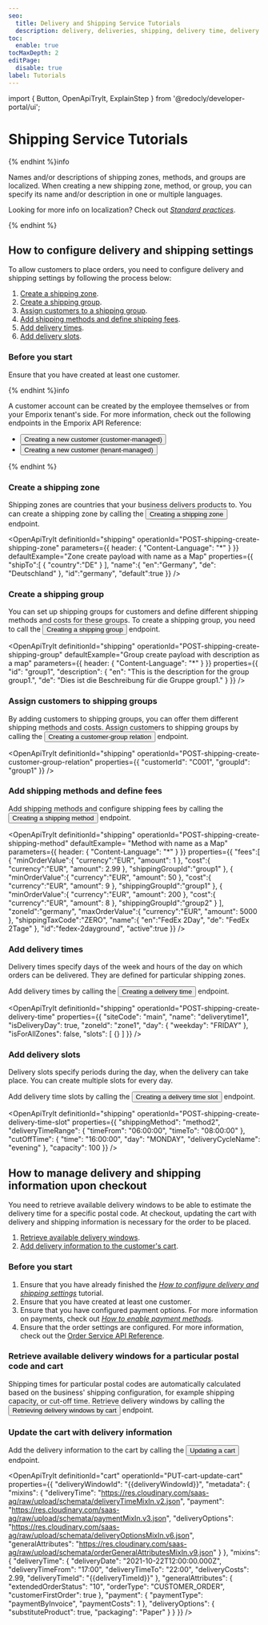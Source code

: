 ```yaml
---
seo:
  title: Delivery and Shipping Service Tutorials
  description: delivery, deliveries, shipping, delivery time, delivery times, delivery zone, delivery zones, delivery method, delivery methods
toc:
  enable: true
tocMaxDepth: 2
editPage:
  disable: true
label: Tutorials
---
```


import {
  Button,
  OpenApiTryIt,
  ExplainStep
} from '@redocly/developer-portal/ui';

# Shipping Service Tutorials


{% endhint %}info

Names and/or descriptions of shipping zones, methods, and groups are localized. When creating a new shipping zone, method, or group, you can specify its name and/or description in one or multiple languages.

Looking for more info on localization? Check out [*Standard practices*](/content/standard-practices).

{% endhint %}

## How to configure delivery and shipping settings

To allow customers to place orders, you need to configure delivery and shipping settings by following the process below:

1. [Create a shipping zone](#create-a-shipping-zone).
2. [Create a shipping group](#create-a-shipping-group).
3. [Assign customers to a shipping group](#assign-customers-to-shipping-groups).
4. [Add shipping methods and define shipping fees](#add-shipping-methods-and-define-fees).
5. [Add delivery times](#add-delivery-times).
6. [Add delivery slots](#add-delivery-slots).

### Before you start

Ensure that you have created at least one customer.

{% endhint %}info

A customer account can be created by the employee themselves or from your Emporix tenant's side. For more information, check out the following endpoints in the  Emporix API Reference:

* <nobr><Button to="/openapi/customer-customer/#operation/POST-customer-create-customer-account" size="small">Creating a new customer (customer-managed)</Button></nobr>
* <nobr><Button to="/openapi/customer-tenant/#operation/POST-customer-tenant-create-customer" size="small">Creating a new customer (tenant-managed)</Button></nobr>

{% endhint %}

### Create a shipping zone

Shipping zones are countries that your business delivers products to. You can create a shipping zone by calling the <nobr><Button to="/openapi/shipping/#operation/POST-shipping-create-shipping-zone" size="small">Creating a shipping zone</Button></nobr> endpoint.

<OpenApiTryIt
  definitionId="shipping"
  operationId="POST-shipping-create-shipping-zone"
  parameters={{
    header: {
        "Content-Language": "*"
    }
  }}
  defaultExample="Zone create payload with name as a Map"
  properties={{
    "shipTo":[
      {
         "country":"DE"
      }
   ],
   "name":{
      "en":"Germany",
      "de": "Deutschland"
   },
   "id":"germany",
   "default":true
  }}
/>

### Create a shipping group

You can set up shipping groups for customers and define different shipping methods and costs for these groups. To create a shipping group, you need to call the <nobr><Button to="/openapi/shipping/#operation/POST-shipping-create-shipping-group" size="small">Creating a shipping group</Button></nobr> endpoint.

<OpenApiTryIt
  definitionId="shipping"
  operationId="POST-shipping-create-shipping-group"
  defaultExample="Group create payload with description as a map"
  parameters={{
    header: {
        "Content-Language": "*"
    }
  }}
  properties={{
    "id": "group1",
    "description": {
        "en": "This is the description for the group group1.",
        "de": "Dies ist die Beschreibung für die Gruppe group1."
  }
  }}
/>


### Assign customers to shipping groups

By adding customers to shipping groups, you can offer them different shipping methods and costs.
Assign customers to shipping groups by calling the <nobr><Button to="/openapi/shipping/#operation/POST-shipping-create-customer-group-relation" size="small">Creating a customer-group relation</Button></nobr> endpoint.

<OpenApiTryIt
  definitionId="shipping"
  operationId="POST-shipping-create-customer-group-relation"
  properties={{
    "customerId": "C001",
    "groupId": "group1"
  }}
/>

### Add shipping methods and define fees

Add shipping methods and configure shipping fees by calling the <nobr><Button to="/openapi/shipping/#operation/POST-shipping-create-shipping-method" size="small">Creating a shipping method</Button></nobr> endpoint.

<OpenApiTryIt
  definitionId="shipping"
  operationId="POST-shipping-create-shipping-method"
  defaultExample= "Method with name as a Map"
  parameters={{
    header: {
        "Content-Language": "*"
    }
  }}
  properties={{
    "fees":[
      {
        "minOrderValue":{
            "currency":"EUR",
            "amount": 1
        },
        "cost":{
            "currency":"EUR",
            "amount": 2.99
        },
        "shippingGroupId":"group1"
      },
      {
        "minOrderValue":{
            "currency":"EUR",
            "amount": 50
        },
        "cost":{
            "currency":"EUR",
            "amount": 9
        },
        "shippingGroupId":"group1"
      },
      {
        "minOrderValue":{
            "currency":"EUR",
            "amount": 200
        },
        "cost":{
            "currency":"EUR",
            "amount": 8
        },
        "shippingGroupId":"group2"
      }
    ],
    "zoneId":"germany",
    "maxOrderValue":{
        "currency":"EUR",
        "amount": 5000
    },
    "shippingTaxCode":"ZERO",
    "name":{
        "en":"FedEx 2Day",
        "de": "FedEx 2Tage"
    },
    "id":"fedex-2dayground",
    "active":true
  }}
/>

### Add delivery times

Delivery times specify days of the week and hours of the day on which orders can be delivered. They are defined for particular shipping zones.

Add delivery times by calling the <nobr><Button to="/openapi/shipping/#operation/POST-shipping-create-delivery-time" size="small">Creating a delivery time</Button></nobr> endpoint.

<OpenApiTryIt
  definitionId="shipping"
  operationId="POST-shipping-create-delivery-time"
  properties={{
    "siteCode": "main",
    "name": "deliverytime1",
    "isDeliveryDay": true,
    "zoneId": "zone1",
    "day": {
    "weekday": "FRIDAY"
    },
    "isForAllZones": false,
    "slots": [
    {}
    ]
  }}
/>

### Add delivery slots

Delivery slots specify periods during the day, when the delivery can take place. You can create multiple slots for every day.

Add delivery time slots by calling the <nobr><Button to="/openapi/shipping/#operation/POST-shipping-create-delivery-time-slot" size="small">Creating a delivery time slot</Button></nobr> endpoint.

<OpenApiTryIt
  definitionId="shipping"
  operationId="POST-shipping-create-delivery-time-slot"
  properties={{
    "shippingMethod": "method2",
    "deliveryTimeRange": {
    "timeFrom": "06:00:00",
    "timeTo": "08:00:00"
    },
    "cutOffTime": {
    "time": "16:00:00",
    "day": "MONDAY",
    "deliveryCycleName": "evening"
    },
    "capacity": 100
}}
/>


## How to manage delivery and shipping information upon checkout

You need to retrieve available delivery windows to be able to estimate the delivery time for a specific postal code. At checkout, updating the cart with delivery and shipping information is necessary for the order to be placed.

1. [Retrieve available delivery windows](#retrieve-available-delivery-windows-for-a-particular-postal-code-and-cart).
2. [Add delivery information to the customer's cart](#update-the-cart-with-delivery-information).

### Before you start

1. Ensure that you have already finished the [*How to configure delivery and shipping settings*](#how-to-configure-delivery-and-shipping-settings) tutorial.
2. Ensure that you have created at least one customer.
3. Ensure that you have configured payment options. For more information on payments, check out [*How to enable payment methods*](/content/site-settings#how-to-enable-payment-methods).
4. Ensure that the order settings are configured. For more information, check out the [Order Service API Reference](/openapi/order/).

### Retrieve available delivery windows for a particular postal code and cart

Shipping times for particular postal codes are automatically calculated based on the business' shipping configuration, for example shipping capacity, or cut-off time.
Retrieve delivery windows by calling the <nobr><Button to="/openapi/shipping/#operation/GET-shipping-retrieve-customer-group-relations" size="small">Retrieving delivery windows by cart</Button></nobr> endpoint.

<OpenApiTryIt
  definitionId="shipping"
  operationId="GET-shipping-retrieve-customer-group-relations"
/>

### Update the cart with delivery information

Add the delivery information to the cart by calling the <nobr><Button to="/openapi/cart/#operation/PUT-cart-update-cart" size="small">Updating a cart</Button></nobr> endpoint.


<OpenApiTryIt
  definitionId="cart"
  operationId="PUT-cart-update-cart"
  properties={{
    "deliveryWindowId": "{{deliveryWindowId}}",
    "metadata": {
        "mixins": {
            "deliveryTime": "https://res.cloudinary.com/saas-ag/raw/upload/schemata/deliveryTimeMixIn.v2.json",
            "payment": "https://res.cloudinary.com/saas-ag/raw/upload/schemata/paymentMixIn.v3.json",
            "deliveryOptions": "https://res.cloudinary.com/saas-ag/raw/upload/schemata/deliveryOptionsMixIn.v6.json",
            "generalAttributes": "https://res.cloudinary.com/saas-ag/raw/upload/schemata/orderGeneralAttributesMixIn.v9.json"
        }
    },
    "mixins": {
        "deliveryTime": {
            "deliveryDate": "2021-10-22T12:00:00.000Z",
            "deliveryTimeFrom": "17:00",
            "deliveryTimeTo": "22:00",
            "deliveryCosts": 2.99,
            "deliveryTimeId": "{{deliveryTimeId}}"
        },
        "generalAttributes": {
            "extendedOrderStatus": "10",
            "orderType": "CUSTOMER_ORDER",
            "customerFirstOrder": true
        },
        "payment": {
            "paymentType": "paymentByInvoice",
            "paymentCosts": 1
        },
        "deliveryOptions": {
            "substituteProduct": true,
            "packaging": "Paper"
        }
    }
  }}
/>
